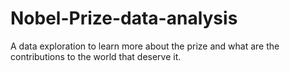 # Nobel-Prize-data-analysis
A data exploration to learn more about the prize and what are the contributions to the world that deserve it.
